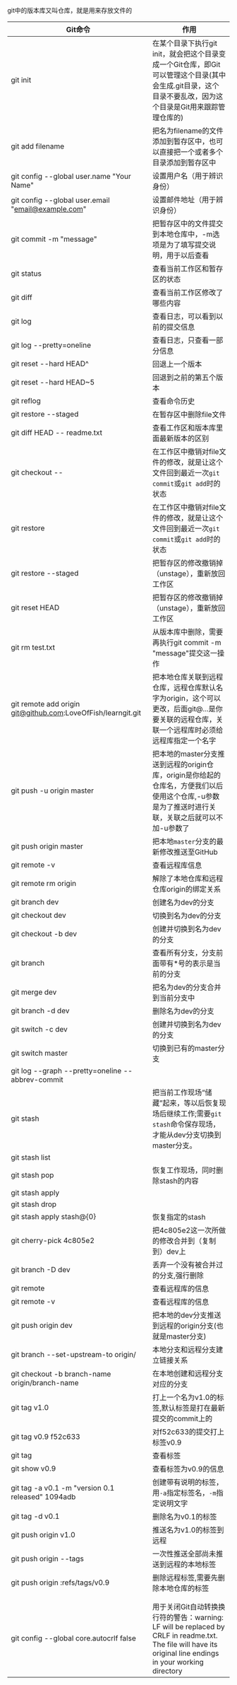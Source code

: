 git中的版本库又叫仓库，就是用来存放文件的

| Git命令                                                      | 作用                                                         |
| ------------------------------------------------------------ | ------------------------------------------------------------ |
| git init                                                     | 在某个目录下执行git init，就会把这个目录变成一个Git仓库，即Git可以管理这个目录(其中会生成.git目录，这个目录不要乱改，因为这个目录是Git用来跟踪管理仓库的) |
| git add filename                                             | 把名为filename的文件添加到暂存区中，也可以直接把一个或者多个目录添加到暂存区中 |
| git config --global user.name "Your Name"                    | 设置用户名（用于辨识身份）                                   |
| git config --global user.email "email@example.com"           | 设置邮件地址（用于辨识身份）                                 |
| git commit -m "message"                                      | 把暂存区中的文件提交到本地仓库中，-m选项是为了填写提交说明，用于以后查看 |
| git status                                                   | 查看当前工作区和暂存区的状态                                 |
| git diff                                                     | 查看当前工作区修改了哪些内容                                 |
| git log                                                      | 查看日志，可以看到以前的提交信息                             |
| git log --pretty=oneline                                     | 查看日志，只查看一部分信息                                   |
| git reset --hard HEAD^                                       | 回退上一个版本                                               |
| git reset --hard HEAD~5                                      | 回退到之前的第五个版本                                       |
| git reflog                                                   | 查看命令历史                                                 |
| git restore --staged <file>                                  | 在暂存区中删除file文件                                       |
| git diff HEAD -- readme.txt                                  | 查看工作区和版本库里面最新版本的区别                         |
| git checkout --  <file>                                      | 在工作区中撤销对file文件的修改，就是让这个文件回到最近一次`git commit`或`git add`时的状态 |
| git restore <file>                                           | 在工作区中撤销对file文件的修改，就是让这个文件回到最近一次`git commit`或`git add`时的状态 |
| git restore --staged <file>                                  | 把暂存区的修改撤销掉（unstage），重新放回工作区              |
| git reset HEAD <file>                                        | 把暂存区的修改撤销掉（unstage），重新放回工作区              |
| git rm test.txt                                              | 从版本库中删除，需要再执行git commit -m "message"提交这一操作 |
| git remote add origin git@github.com:LoveOfFish/learngit.git | 把本地仓库关联到远程仓库，远程仓库默认名字为origin，这个可以更改，后面git@...是你要关联的远程仓库，关联一个远程库时必须给远程库指定一个名字 |
| git push -u origin master                                    | 把本地的master分支推送到远程的origin仓库，origin是你给起的仓库名，方便我们以后使用这个仓库,-u参数是为了推送时进行关联，关联之后就可以不加-u参数了 |
| git push origin master                                       | 把本地`master`分支的最新修改推送至GitHub                     |
| git remote -v                                                | 查看远程库信息                                               |
| git remote rm origin                                         | 解除了本地仓库和远程仓库origin的绑定关系                     |
| git branch dev                                               | 创建名为dev的分支                                            |
| git checkout dev                                             | 切换到名为dev的分支                                          |
| git checkout -b dev                                          | 创建并切换到名为dev的分支                                    |
| git branch                                                   | 查看所有分支，分支前面带有*号的表示是当前的分支              |
| git merge dev                                                | 把名为dev的分支合并到当前分支中                              |
| git branch -d dev                                            | 删除名为dev的分支                                            |
| git switch -c dev                                            | 创建并切换到名为dev的分支                                    |
| git switch master                                            | 切换到已有的master分支                                       |
| git log --graph --pretty=oneline --abbrev-commit             |                                                              |
| git stash                                                    | 把当前工作现场“储藏”起来，等以后恢复现场后继续工作;需要`git stash`命令保存现场，才能从dev分支切换到master分支。 |
| git stash list                                               |                                                              |
| git stash pop                                                | 恢复工作现场，同时删除stash的内容                            |
| git stash apply                                              |                                                              |
| git stash drop                                               |                                                              |
| git stash apply stash@{0}                                    | 恢复指定的stash                                              |
| git cherry-pick 4c805e2                                      | 把4c805e2这一次所做的修改合并到（复制到）dev上               |
| git branch -D dev                                            | 丢弃一个没有被合并过的分支,强行删除                          |
| git remote                                                   | 查看远程库的信息                                             |
| git remote -v                                                | 查看远程库的信息                                             |
| git push origin dev                                          | 把本地的dev分支推送到远程的origin分支(也就是master分支)      |
| git branch --set-upstream-to <branch-name> origin/<branch-name> | 本地分支和远程分支建立链接关系                               |
| git checkout -b branch-name origin/branch-name               | 在本地创建和远程分支对应的分支                               |
| git tag v1.0                                                 | 打上一个名为v1.0的标签,默认标签是打在最新提交的commit上的    |
| git tag v0.9 f52c633                                         | 对f52c633的提交打上标签v0.9                                  |
| git tag                                                      | 查看标签                                                     |
| git show v0.9                                                | 查看标签为v0.9的信息                                         |
| git tag -a v0.1 -m "version 0.1 released" 1094adb            | 创建带有说明的标签，用`-a`指定标签名，`-m`指定说明文字       |
| git tag -d v0.1                                              | 删除名为v0.1的标签                                           |
| git push origin v1.0                                         | 推送名为v1.0的标签到远程                                     |
| git push origin --tags                                       | 一次性推送全部尚未推送到远程的本地标签                       |
| git push origin :refs/tags/v0.9                              | 删除远程标签,需要先删除本地仓库的标签                        |
|                                                              |                                                              |
|                                                              |                                                              |
| git config --global core.autocrlf false                      | 用于关闭Git自动转换换行符的警告：warning: LF will be replaced by CRLF in readme.txt.<br/>The file will have its original line endings in your working directory |



